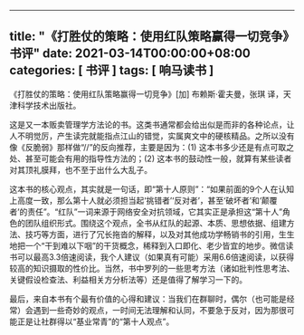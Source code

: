 
---
title: "《打胜仗的策略：使用红队策略赢得一切竞争》书评"
date: 2021-03-14T00:00:00+08:00
categories: [ 书评 ]
tags: [ 响马读书 ]
---

《打胜仗的策略：使用红队策略赢得一切竞争》[加] 布赖斯·霍夫曼，张琪 译，天津科学技术出版社。

这是又一本贩卖管理学方法论的书。这类书通常都会给出似是而非的各种论点，让人不明觉厉，产生读完就能指点江山的错觉，实属爽文中的硬核精品。之所以没有像《反脆弱》那样做“//”的反向推荐，主要是因为：(1) 这本书多少还是有点可取之处、甚至可能会有用的指导性方法的；(2) 这本书的鼓动性一般，就算有某些读者对其顶礼膜拜，也不至于出什么大乱子。

这本书的核心观点，其实就是一句话，即“第十人原则”：“如果前面的9个人在认知上高度一致，那么第十人就必须担当起‘挑错者’‘反对者’，甚至‘破坏者’和‘颠覆者’的责任”。“红队”一词来源于网络安全对抗领域，它其实正是承担这“第十人”角色的团队组织形式。围绕这个观点，全书从红队的起源、本质、思想依据、组建方法、技巧等方面，进行了冗长拖沓的解释，以及对其他成功学畅销书的引用，生生地把一个“干到难以下咽”的干货概念，稀释到入口即化、老少皆宜的地步。微信读书可以最高3.3倍速阅读，我个人建议（如果真有可能）采用6.6倍速阅读，以获得较高的知识摄取的性价比。当然，书中罗列的一些思考方法（诸如批判性思考法、关键假设检查法、利益相关方分析法等）还是值得了解学习一下的。

最后，来自本书有个最有价值的心得和建议：当我们在群聊时，偶尔（也可能是经常）会遇到一些奇妙的观点，一时间无法理解和认同，不要急于反对，因为那很可能正是让社群得以“基业常青”的“第十人观点”。
